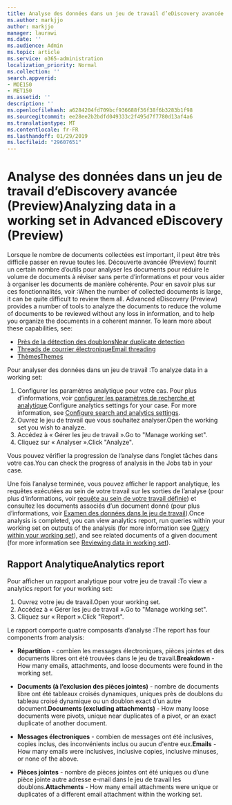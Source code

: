 ```yaml
---
title: Analyse des données dans un jeu de travail d’eDiscovery avancée (Preview)
ms.author: markjjo
author: markjjo
manager: laurawi
ms.date: ''
ms.audience: Admin
ms.topic: article
ms.service: o365-administration
localization_priority: Normal
ms.collection: ''
search.appverid:
- MOE150
- MET150
ms.assetid: ''
description: ''
ms.openlocfilehash: a6284204fd709bcf936688f36f38f6b3283b1f98
ms.sourcegitcommit: ee28ee2b2bdfd049333c2f495d7f7780d13af4a6
ms.translationtype: MT
ms.contentlocale: fr-FR
ms.lasthandoff: 01/29/2019
ms.locfileid: "29607651"
---
```

# <a name="analyzing-data-in-a-working-set-in-advanced-ediscovery-preview"></a><span data-ttu-id="17a41-102">Analyse des données dans un jeu de travail d’eDiscovery avancée (Preview)</span><span class="sxs-lookup"><span data-stu-id="17a41-102">Analyzing data in a working set in Advanced eDiscovery (Preview)</span></span>

<span data-ttu-id="17a41-p101">Lorsque le nombre de documents collectées est important, il peut être très difficile passer en revue toutes les. Découverte avancée (Preview) fournit un certain nombre d’outils pour analyser les documents pour réduire le volume de documents à réviser sans perte d’informations et pour vous aider à organiser les documents de manière cohérente. Pour en savoir plus sur ces fonctionnalités, voir :</span><span class="sxs-lookup"><span data-stu-id="17a41-p101">When the number of collected documents is large, it can be quite difficult to review them all. Advanced eDiscovery (Preview) provides a number of tools to analyze the documents to reduce the volume of documents to be reviewed without any loss in information, and to help you organize the documents in a coherent manner. To learn more about these capabilities, see:</span></span>

- [<span data-ttu-id="17a41-106">Près de la détection des doublons</span><span class="sxs-lookup"><span data-stu-id="17a41-106">Near duplicate detection</span></span>](near-duplicates.md)
- [<span data-ttu-id="17a41-107">Threads de courrier électronique</span><span class="sxs-lookup"><span data-stu-id="17a41-107">Email threading</span></span>](email-threading.md)
- [<span data-ttu-id="17a41-108">Thèmes</span><span class="sxs-lookup"><span data-stu-id="17a41-108">Themes</span></span>](themes.md)

<span data-ttu-id="17a41-109">Pour analyser des données dans un jeu de travail :</span><span class="sxs-lookup"><span data-stu-id="17a41-109">To analyze data in a working set:</span></span>

1. <span data-ttu-id="17a41-p102">Configurer les paramètres analytique pour votre cas. Pour plus d’informations, voir [configurer les paramètres de recherche et analytique](configure-search-analytics-settings.md).</span><span class="sxs-lookup"><span data-stu-id="17a41-p102">Configure analytics settings for your case. For more information, see [Configure search and analytics settings](configure-search-analytics-settings.md).</span></span>
2. <span data-ttu-id="17a41-112">Ouvrez le jeu de travail que vous souhaitez analyser.</span><span class="sxs-lookup"><span data-stu-id="17a41-112">Open the working set you wish to analyze.</span></span>
3. <span data-ttu-id="17a41-113">Accédez à « Gérer les jeu de travail ».</span><span class="sxs-lookup"><span data-stu-id="17a41-113">Go to "Manage working set".</span></span>
4. <span data-ttu-id="17a41-114">Cliquez sur « Analyser ».</span><span class="sxs-lookup"><span data-stu-id="17a41-114">Click "Analyze".</span></span>

<span data-ttu-id="17a41-115">Vous pouvez vérifier la progression de l’analyse dans l’onglet tâches dans votre cas.</span><span class="sxs-lookup"><span data-stu-id="17a41-115">You can check the progress of analysis in the Jobs tab in your case.</span></span>

 <span data-ttu-id="17a41-116">Une fois l’analyse terminée, vous pouvez afficher le rapport analytique, les requêtes exécutées au sein de votre travail sur les sorties de l’analyse (pour plus d’informations, voir [requête au sein de votre travail définie](working-set-search.md)) et consultez les documents associés d’un document donné (pour plus d’informations, voir [ Examen des données dans le jeu de travail](reviewing-data-in-working-set.md)).</span><span class="sxs-lookup"><span data-stu-id="17a41-116">Once analysis is completed, you can view analytics report, run queries within your working set on outputs of the analysis (for more information see [Query within your working set](working-set-search.md)), and see related documents of a given document (for more information see [Reviewing data in working set](reviewing-data-in-working-set.md)).</span></span>

## <a name="analytics-report"></a><span data-ttu-id="17a41-117">Rapport Analytique</span><span class="sxs-lookup"><span data-stu-id="17a41-117">Analytics report</span></span>

<span data-ttu-id="17a41-118">Pour afficher un rapport analytique pour votre jeu de travail :</span><span class="sxs-lookup"><span data-stu-id="17a41-118">To view a analytics report for your working set:</span></span>

1. <span data-ttu-id="17a41-119">Ouvrez votre jeu de travail.</span><span class="sxs-lookup"><span data-stu-id="17a41-119">Open your working set.</span></span>
2. <span data-ttu-id="17a41-120">Accédez à « Gérer les jeu de travail ».</span><span class="sxs-lookup"><span data-stu-id="17a41-120">Go to "Manage working set".</span></span>
3. <span data-ttu-id="17a41-121">Cliquez sur « Report ».</span><span class="sxs-lookup"><span data-stu-id="17a41-121">Click "Report".</span></span>

<span data-ttu-id="17a41-122">Le rapport comporte quatre composants d’analyse :</span><span class="sxs-lookup"><span data-stu-id="17a41-122">The report has four components from analysis:</span></span>

- <span data-ttu-id="17a41-123">**Répartition** - combien les messages électroniques, pièces jointes et des documents libres ont été trouvées dans le jeu de travail.</span><span class="sxs-lookup"><span data-stu-id="17a41-123">**Breakdown** - How many emails, attachments, and loose documents were found in the working set.</span></span>

- <span data-ttu-id="17a41-124">**Documents (à l’exclusion des pièces jointes)** - nombre de documents libre ont été tableaux croisés dynamiques, uniques près de doublons du tableau croisé dynamique ou un doublon exact d’un autre document.</span><span class="sxs-lookup"><span data-stu-id="17a41-124">**Documents (excluding attachments)** - How many loose documents were pivots, unique near duplicates of a pivot, or an exact duplicate of another document.</span></span>

- <span data-ttu-id="17a41-125">**Messages électroniques** - combien de messages ont été inclusives, copies inclus, des inconvénients inclus ou aucun d'entre eux.</span><span class="sxs-lookup"><span data-stu-id="17a41-125">**Emails** - How many emails were inclusives, inclusive copies, inclusive minuses, or none of the above.</span></span>

- <span data-ttu-id="17a41-126">**Pièces jointes** - nombre de pièces jointes ont été uniques ou d’une pièce jointe autre adresse e-mail dans le jeu de travail les doublons.</span><span class="sxs-lookup"><span data-stu-id="17a41-126">**Attachments** - How many email attachments were unique or duplicates of a different email attachment within the working set.</span></span>